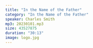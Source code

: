 ```yaml
---
title: "In the Name of the Father"
category: "In the Name of the Father"
speaker: Charles Smith
mp3: 20230101.mp3
size: 43527875
duration: "30:13"
image: logo.jpg
---
```

